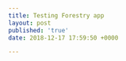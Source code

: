 ```yaml
---
title: Testing Forestry app
layout: post
published: 'true'
date: 2018-12-17 17:59:50 +0000

---
```


